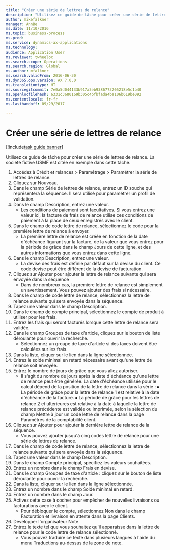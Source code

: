 ```yaml
--- 
title: "Créer une série de lettres de relance"
description: "Utilisez ce guide de tâche pour créer une série de lettres de relance."
author: mikefalkner
manager: AnnBe
ms.date: 11/10/2016
ms.topic: business-process
ms.prod: 
ms.service: dynamics-ax-applications
ms.technology: 
audience: Application User
ms.reviewer: twheeloc
ms.search.scope: Operations
ms.search.region: Global
ms.author: mfalkner
ms.search.validFrom: 2016-06-30
ms.dyn365.ops.version: AX 7.0.0
ms.translationtype: HT
ms.sourcegitcommit: 7e0a5d044133b917a3eb9386773205218e5c1b40
ms.openlocfilehash: 6331c3680169b305c4bfbfada4ba106b619be092
ms.contentlocale: fr-fr
ms.lasthandoff: 09/29/2017

---
```

# <a name="create-a-collection-letter-sequence"></a>Créer une série de lettres de relance

[!include[task guide banner](../../includes/task-guide-banner.md)]

Utilisez ce guide de tâche pour créer une série de lettres de relance. La société fictive USMF est citée en exemple dans cette tâche.

1. Accédez à Crédit et relances > Paramétrage > Paramétrer la série de lettres de relance.
2. Cliquez sur Nouveau.
3. Dans le champ Série de lettres de relance, entrez un ID souche qui représentera la séquence. Il sera utilisé pour paramétrer un profil de validation.
4. Dans le champ Description, entrez une valeur.
    * Les conditions de paiement sont facultatives. Si vous entrez une valeur ici, la facture de frais de relance utilise ces conditions de paiement à la place de ceux enregistrés avec le client.  
5. Dans le champ de code lettre de relance, sélectionnez le code pour la première lettre de relance à envoyer.
    * La première lettre de relance est créée en fonction de la date d'échéance figurant sur la facture, de la valeur que vous entrez pour la période de grâce dans le champ Jours de cette ligne, et des autres informations que vous entrez dans cette ligne.  
6. Dans le champ Description, entrez une valeur.
    * La devise des frais est définie par défaut sur la devise du client. Ce code devise peut être différent de la devise de facturation.  
7. Cliquez sur Ajouter pour ajouter la lettre de relance suivante qui sera envoyée dans la séquence
    * Dans de nombreux cas, la première lettre de relance est simplement un avertissement. Vous pouvez ajouter des frais si nécessaire.  
8. Dans le champ de code lettre de relance, sélectionnez la lettre de relance suivante qui sera envoyée dans la séquence.
9. Tapez une valeur dans le champ Description.
10. Dans le champ de compte principal, sélectionnez le compte de produit à utiliser pour les frais.
11. Entrez les frais qui seront facturés lorsque cette lettre de relance sera validée.
12. Dans le champ Groupes de taxe d'article, cliquez sur le bouton de liste déroulante pour ouvrir la recherche.
    * Sélectionnez un groupe de taxe d'article si des taxes doivent être calculées sur les frais.  
13. Dans la liste, cliquer sur le lien dans la ligne sélectionnée.
14. Entrez le solde minimal en retard nécessaire avant qu'une lettre de relance soit envoyée.
15. Entrez le nombre de jours de grâce que vous allez autoriser.
    * Il s'agit du nombre de jours après la date d'échéance qu'une lettre de relance peut être générée. La date d'échéance utilisée pour le calcul dépend de la position de la lettre de relance dans la série :   ⦁    La période de grâce pour la lettre de relance 1 est relative à la date d'échéance de la facture.  ⦁ La période de grâce pour les lettres de relance 2 et ultérieures est relative à la date à laquelle la lettre de relance précédente est validée ou imprimée, selon la sélection du champ Mettre à jour un code lettre de relance dans la page Paramètres de la comptabilité client.  
16. Cliquez sur Ajouter pour ajouter la dernière lettre de relance de la séquence.
    * Vous pouvez ajouter jusqu'à cinq codes lettre de relance pour une série de lettres de relance.  
17. Dans le champ de code lettre de relance, sélectionnez la lettre de relance suivante qui sera envoyée dans la séquence.
18. Tapez une valeur dans le champ Description.
19. Dans le champ Compte principal, spécifiez les valeurs souhaitées.
20. Entrez un nombre dans le champ Frais en devise.
21. Dans le champ Groupes de taxe d'article : cliquez sur le bouton de liste déroulante pour ouvrir la recherche.
22. Dans la liste, cliquer sur le lien dans la ligne sélectionnée.
23. Entrez un nombre dans le champ Solde minimal en retard.
24. Entrez un nombre dans le champ Jour.
25. Activez cette case à cocher pour empêcher de nouvelles livraisons ou facturations avec le client.
    * Pour débloquer le compte, sélectionnez Non dans le champ Facturation et livraison en attente dans la page Clients.  
26. Développer l'organisateur Note.
27. Entrez le texte tel que vous souhaitez qu'il apparaisse dans la lettre de relance pour le code lettre de relance sélectionné.
    * Vous pouvez traduire ce texte dans plusieurs langues à l'aide du menu Traductions au-dessus de la zone de note.  


